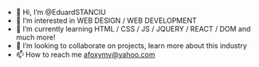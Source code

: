 - 👋 Hi, I’m @EduardSTANCIU
- 👀 I’m interested in WEB DESIGN / WEB DEVELOPMENT
- 🌱 I’m currently learning HTML / CSS / JS / JQUERY / REACT / DOM and much more!
- 💞️ I’m looking to collaborate on projects, learn more about this industry
- 📫 How to reach me afoxymv@yahoo.com

<!---
EduardSTANCIU/EduardSTANCIU is a ✨ special ✨ repository because its `README.md` (this file) appears on your GitHub profile.
You can click the Preview link to take a look at your changes.
--->
